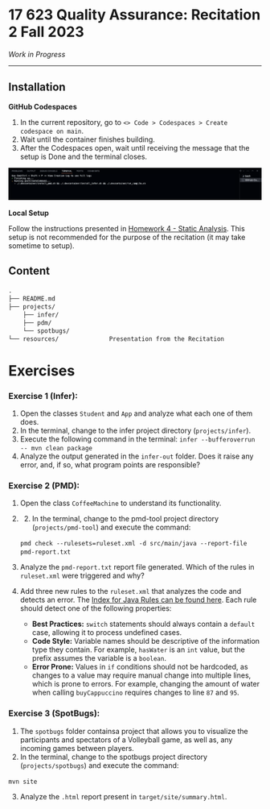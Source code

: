 # 17 623 Quality Assurance: Recitation 2 Fall 2023

*Work in Progress*

---

## Installation

**GitHub Codespaces**

1. In the current repository, go to `<> Code > Codespaces > Create codespace on main`. 
2. Wait until the container finishes building.
3. After the Codespaces open, wait until receiving the message that the setup is Done and the terminal closes.

![Building the final setup](.devcontainer/build-finish.png)

**Local Setup**

Follow the instructions presented in [Homework 4 - Static Analysis](https://canvas.cmu.edu/courses/36250/assignments/614274). This setup is not recommended for the purpose of the recitation (it may take sometime to setup).


## Content
```
.
├── README.md
├── projects/
    ├── infer/
    ├── pdm/
    └── spotbugs/
└── resources/              Presentation from the Recitation
```

# Exercises

### Exercise 1 (Infer): 

1. Open the classes `Student` and `App` and analyze what each one of them does.
2. In the terminal, change to the infer project directory (`projects/infer`).
3. Execute the following command in the terminal: `infer --bufferoverrun -- mvn clean package`
4. Analyze the output generated in the `infer-out` folder. Does it raise any error, and, if so, what program points are responsible?


### Exercise 2 (PMD): 

1. Open the class `CoffeeMachine` to understand its functionality.
2. 2. In the terminal, change to the pmd-tool project directory (`projects/pmd-tool`) and execute the command:

    ```pmd check --rulesets=ruleset.xml -d src/main/java --report-file pmd-report.txt```
3. Analyze the `pmd-report.txt` report file generated. Which of the rules in `ruleset.xml` were triggered and why? 
4. Add three new rules to the `ruleset.xml` that analyzes the code and detects an error. The [Index for Java Rules can be found here](https://docs.pmd-code.org/latest/pmd_rules_java.html). Each rule should detect one of the following properties:
    - **Best Practices:** `switch` statements should always contain a `default` case, allowing it to process undefined cases.
    -  **Code Style:** Variable names should be descriptive of the information type they contain. For example, `hasWater` is an `int` value, but the prefix assumes the variable is a `boolean`.
    - **Error Prone:** Values in `if` conditions should not be hardcoded, as changes to a value may require manual change into multiple lines, which is prone to errors. 
    For example, changing the amount of water when calling `buyCappuccino` requires changes to line `87` and `95`.


### Exercise 3 (SpotBugs):

1. The `spotbugs` folder containsa  project that allows you to visualize the participants and spectators of a Volleyball game, as well as, any incoming games between players.
2. In the terminal, change to the spotbugs project directory (`projects/spotbugs`) and execute the command:

```mvn site```

3. Analyze the `.html` report present in `target/site/summary.html`.


